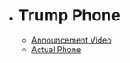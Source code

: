 - # Trump Phone
  - [Announcement Video](https://www.youtube.com/watch?v=Aax7DFNSNUE)
  - [Actual Phone](https://trumpmobile.com/t1-phone)


#